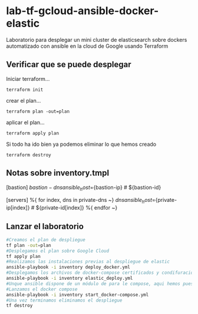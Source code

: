 # lab-tf-gcloud-ansible-docker-elastic

Laboratorio para desplegar un mini cluster de elasticsearch sobre dockers automatizado con ansible en la cloud de Google usando Terraform

## Verificar que se puede desplegar

Iniciar terraform...

```console
terraform init
```

crear el plan...

```console
terraform plan -out=plan
```

aplicar el plan...

```console
terraform apply plan
```

Si todo ha ido bien ya podemos eliminar lo que hemos creado

```console
terraform destroy
```

## Notas sobre inventory.tmpl

[bastion]
${bastion-dns} ansible_host=${bastion-ip} # ${bastion-id}

[servers]
%{ for index, dns in private-dns ~}
${dns} ansible_host=${private-ip[index]} # ${private-id[index]}
%{ endfor ~}

## Lanzar el laboratorio

```bash
#Creamos el plan de despliegue
tf plan -out=plan
#Desplegamos el plan sobre Google Cloud
tf apply plan
#Realizamos las instalaciones previas al despliegue de elastic
ansible-playbook -i inventory deploy_docker.yml
#Desplegamos los archivos de docker-compose certificados y condifuraciones
ansible-playbook -i inventory elastic_deploy.yml
#Unque ansible dispone de un módulo de para le compose, aqui hemos puesto un shell, se puede mejorar
#Lanzamos el docker compose
ansible-playbook -i inventory start_docker-compose.yml
#Una vez terminamos eliminamos el despliegue
tf destroy
```
